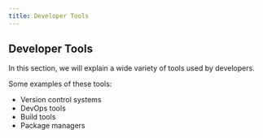 ```yaml
---
title: Developer Tools
---
```

## Developer Tools

In this section, we will explain a wide variety of tools used by developers.

Some examples of these tools:
- Version control systems
- DevOps tools
- Build tools
- Package managers

